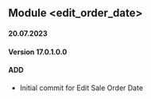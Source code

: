 ## Module <edit_order_date>

#### 20.07.2023
#### Version 17.0.1.0.0
#### ADD
- Initial commit for Edit Sale Order Date